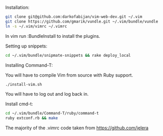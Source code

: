 Installation:

```Bash
git clone git@github.com:darkofabijan/vim-web-dev.git ~/.vim
git clone https://github.com/gmarik/vundle.git ~/.vim/bundle/vundle
ln -s ~/.vim/vimrc ~/.vimrc
```

In vim run :BundleInstall to install the plugins.

Setting up snippets:

```Bash
cd ~/.vim/bundle/snipmate-snippets && rake deploy_local
```

Installing Command-T:

You will have to compile Vim from source with Ruby support.
```Bash
./install-vim.sh
```

You will have to log out and log back in.

Install cmd-t:

```Bash
cd ~/.vim/bundle/Command-T/ruby/command-t
ruby extconf.rb && make
```

The majority of the .vimrc code taken from https://github.com/jelera

